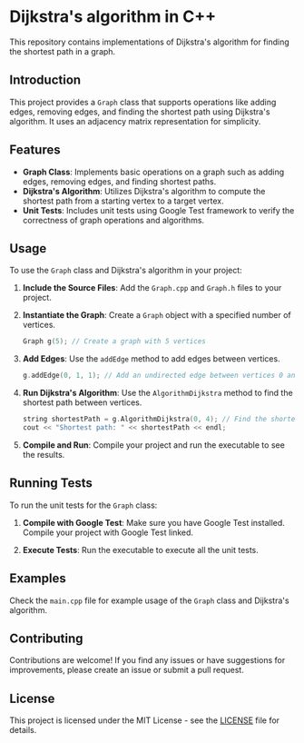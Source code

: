 # Dijkstra's algorithm in C++

This repository contains implementations of Dijkstra's algorithm for finding the shortest path in a graph.

## Introduction

This project provides a `Graph` class that supports operations like adding edges, removing edges, and finding the shortest path using Dijkstra's algorithm. It uses an adjacency matrix representation for simplicity.

## Features

- **Graph Class**: Implements basic operations on a graph such as adding edges, removing edges, and finding shortest paths.
- **Dijkstra's Algorithm**: Utilizes Dijkstra's algorithm to compute the shortest path from a starting vertex to a target vertex.
- **Unit Tests**: Includes unit tests using Google Test framework to verify the correctness of graph operations and algorithms.

## Usage

To use the `Graph` class and Dijkstra's algorithm in your project:

1. **Include the Source Files**: Add the `Graph.cpp` and `Graph.h` files to your project.
   
2. **Instantiate the Graph**: Create a `Graph` object with a specified number of vertices.

    ```cpp
    Graph g(5); // Create a graph with 5 vertices
    ```

3. **Add Edges**: Use the `addEdge` method to add edges between vertices.

    ```cpp
    g.addEdge(0, 1, 1); // Add an undirected edge between vertices 0 and 1 with weight 1
    ```

4. **Run Dijkstra's Algorithm**: Use the `AlgorithmDijkstra` method to find the shortest path between vertices.

    ```cpp
    string shortestPath = g.AlgorithmDijkstra(0, 4); // Find the shortest path from vertex 0 to vertex 4
    cout << "Shortest path: " << shortestPath << endl;
    ```

5. **Compile and Run**: Compile your project and run the executable to see the results.

## Running Tests

To run the unit tests for the `Graph` class:

1. **Compile with Google Test**: Make sure you have Google Test installed. Compile your project with Google Test linked.

2. **Execute Tests**: Run the executable to execute all the unit tests.

## Examples

Check the `main.cpp` file for example usage of the `Graph` class and Dijkstra's algorithm.

## Contributing

Contributions are welcome! If you find any issues or have suggestions for improvements, please create an issue or submit a pull request.

## License

This project is licensed under the MIT License - see the [LICENSE](./LICENSE) file for details.
